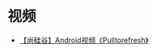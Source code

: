 



# 视频

* [【尚硅谷】Android视频《Pulltorefresh》](https://www.bilibili.com/video/av22725269/?spm_id_from=333.788.videocard.2)
